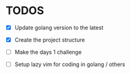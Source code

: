 # TODOS

- [x] Update golang version to the latest
- [x] Create the project structure
- [ ] Make the days 1 challenge
- [ ] Setup lazy vim for coding in golang / others

